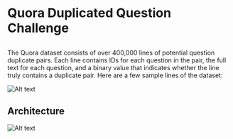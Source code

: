 # Quora Duplicated Question Challenge

##
The Quora dataset consists of over 400,000 lines of potential question duplicate pairs. Each line contains IDs for each question in the pair, the full text for each question, and a binary value that indicates whether the line truly contains a duplicate pair. Here are a few sample lines of the dataset:


![Alt text](https://raw.githubusercontent.com/tim5go/quora-question-pairs/master/img/desc.png)

## Architecture

![Alt text](https://raw.githubusercontent.com/tim5go/quora-question-pairs/master/img/LSTM.png)

